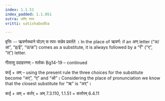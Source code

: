 ```yaml
---
index: 1.1.51
index_padded: 1.1.051
sutra: उरँण् रपरः
vritti: satishabodha

---
```

वृत्तिः -- ऋवर्णस्थाने योऽण् स रपरः सन्नेव प्रवर्तते ।  In the place of ऋवर्ण: if an अण् letter (“अ/आ”, “इ/ई”, “उ/ऊ”) comes as a substitute, it is always followed by a “रँ” (“र्”, “ल्”) letter.


गीतासु उदाहरणम् – श्लोकः Bg14-19 – continued


कर्तृ + अम् – using the present rule the three choices for the substitute become “अर्”, “ए” and “ओ”। Considering the place of pronunciation we know that the closest substitute for “ऋ” is “अर्”। 


कर्तृ + अम् = कर्तर् + अम् 7.3.110, 1.1.51 = कर्तारम् 6.4.11 